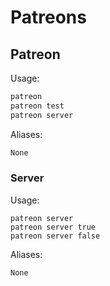 # Patreons



## Patreon



Usage:

```md
patreon 
patreon test 
patreon server 
```

Aliases:

```md
None
```

### Server

Usage:

```none
patreon server 
patreon server true 
patreon server false 
```

Aliases:

```none
None
```

